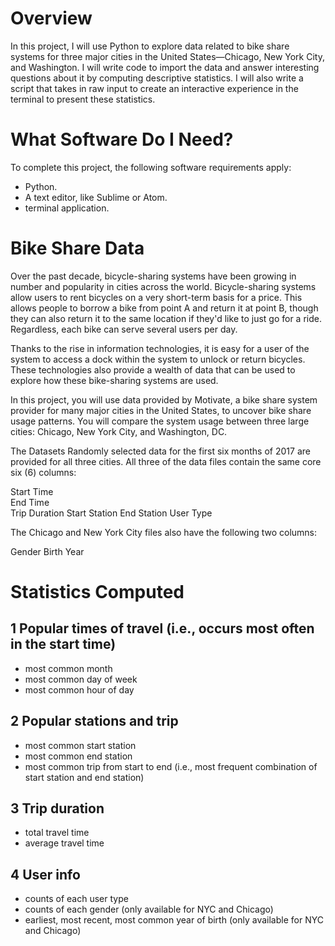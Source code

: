 # Overview
In this project, I will use Python to explore data related to bike share systems for three major cities in the United States—Chicago, New York City, and Washington. I will write code to import the data and answer interesting questions about it by computing descriptive statistics. I will also write a script that takes in raw input to create an interactive experience in the terminal to present these statistics.

# What Software Do I Need?
To complete this project, the following software requirements apply:
- Python.
- A text editor, like Sublime or Atom.
- terminal application.

# Bike Share Data
Over the past decade, bicycle-sharing systems have been growing in number and popularity in cities across the world. Bicycle-sharing systems allow users to rent bicycles on a very short-term basis for a price. This allows people to borrow a bike from point A and return it at point B, though they can also return it to the same location if they'd like to just go for a ride. Regardless, each bike can serve several users per day.

Thanks to the rise in information technologies, it is easy for a user of the system to access a dock within the system to unlock or return bicycles. These technologies also provide a wealth of data that can be used to explore how these bike-sharing systems are used.

In this project, you will use data provided by Motivate, a bike share system provider for many major cities in the United States, to uncover bike share usage patterns. You will compare the system usage between three large cities: Chicago, New York City, and Washington, DC.

The Datasets
Randomly selected data for the first six months of 2017 are provided for all three cities. All three of the data files contain the same core six (6) columns:

Start Time  
End Time  
Trip Duration 
Start Station 
End Station 
User Type 

The Chicago and New York City files also have the following two columns:

Gender
Birth Year

# Statistics Computed

## 1 Popular times of travel (i.e., occurs most often in the start time)

- most common month
- most common day of week
- most common hour of day
## 2 Popular stations and trip

- most common start station
- most common end station
- most common trip from start to end (i.e., most frequent combination of start station and end station)
## 3 Trip duration

- total travel time
- average travel time
## 4 User info

- counts of each user type
- counts of each gender (only available for NYC and Chicago)
- earliest, most recent, most common year of birth (only available for NYC and Chicago)





























